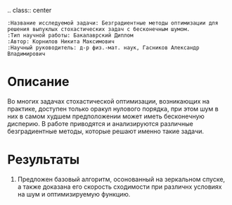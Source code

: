 .. class:: center

    :Название исследуемой задачи: Безградиентные методы оптимизации для решения выпуклых стохастических задач с бесконечным шумом.
    :Тип научной работы: Бакалаврский Диплом
    :Автор: Корнилов Никита Максимович
    :Научный руководитель: д-р физ.-мат. наук, Гасников Александр Владимирович


Описание
========

Во многих задачах стохастической оптимизации, возникающих на практике, доступен только оракул нулового порядка, при этом шум в них в самом худшем предположении может иметь бесконечную дисперию. В работе приводятся и анализируются различные безградиентные методы, которые решают именно такие задачи.


Результаты
================

1) Предложен базовый алгоритм, осонованный на зеркальном спуске, а также доказана его скорость сходимости при различнх условиях на шум и оптимизируемую функцию.
